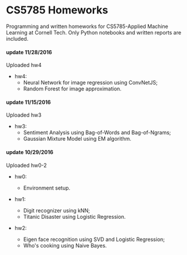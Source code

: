 # CS5785 Homeworks
Programming and written homeworks for CS5785-Applied Machine Learning at Cornell Tech. Only Python notebooks and written reports are included.

#### update 11/28/2016
Uploaded hw4
* hw4: 
    * Neural Network for image regression using ConvNetJS;
    * Random Forest for image approximation.


#### update 11/15/2016
Uploaded hw3
* hw3: 
    * Sentiment Analysis using Bag-of-Words and Bag-of-Ngrams;
    * Gaussian Mixture Model using EM algorithm.

#### update 10/29/2016
Uploaded hw0-2

* hw0: 
    * Environment setup.

* hw1: 
    * Digit recognizer using kNN;
    * Titanic Disaster using Logistic Regression.

* hw2:
    * Eigen face recognition using SVD and Logistic Regression;
    * Who's cooking using Naive Bayes.
